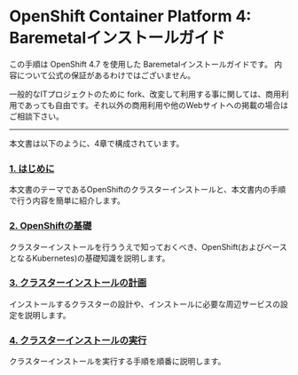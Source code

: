 # OpenShift Container Platform 4: Baremetalインストールガイド

この手順は OpenShift 4.7 を使用した Baremetalインストールガイドです。
内容について公式の保証があるわけではございません。

一般的なITプロジェクトのために fork、改変して利用する事に関しては、商用利用であっても自由です。それ以外の商用利用や他のWebサイトへの掲載の場合はご相談下さい。

---

本文書は以下のように、4章で構成されています。

### [1. はじめに](1_Introduction/README.md)
本文書のテーマであるOpenShiftのクラスターインストールと、本文書内の手順で行う内容を簡単に紹介します。
 
### [2. OpenShiftの基礎](2_Overview/README.md)
クラスターインストールを行ううえで知っておくべき、OpenShift(およびベースとなるKubernetes)の基礎知識を説明します。

### [3. クラスターインストールの計画](3_Planning/README.md)
インストールするクラスターの設計や、インストールに必要な周辺サービスの設定を説明します。

### [4. クラスターインストールの実行](4_Installation/README.md)
クラスターインストールを実行する手順を順番に説明します。
